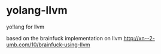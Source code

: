 yolang-llvm
===========

yo!lang for llvm

based on the brainfuck implementation on llvm http://xn--2-umb.com/10/brainfuck-using-llvm


